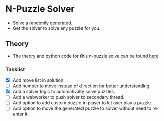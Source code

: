 # N-Puzzle Solver
- Solve a randomly generated.
- Get the solver to solve any puzzle for you.

## Theory
- The theory and python code for this n-puzzle solve can be found [here](https://github.com/yashUcr773/CS_205_AI/tree/main/Projects/Project%201)

### Tasklist

- [X] Add move list in solution.
- [ ] Add number to move instead of direction for better understanding.
- [X] Add a solver logic to automativally solve puzzles.
- [ ] Add a webworker to push solver to secondary thread.
- [ ] Add option to add custom puzzle in player to let user play a puzzle.
- [ ] Add option to move the generated puzzle to solver without need to re-enter it. 
